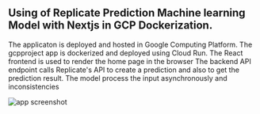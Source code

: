 ## Using of Replicate Prediction Machine learning Model with Nextjs in GCP Dockerization.

The applicaton is deployed and hosted in Google Computing Platform.
The gcpproject app is dockerized and deployed using Cloud Run.
The React frontend is used to render the home page in the browser
The backend API endpoint calls Replicate's API to create a prediction and also to get the prediction result.
The model process the input asynchronously and inconsistencies


<img src="https://user-images.githubusercontent.com/2289/208017930-a39ca4d5-2410-4049-bce0-20718480c73b.png" alt="app screenshot">
